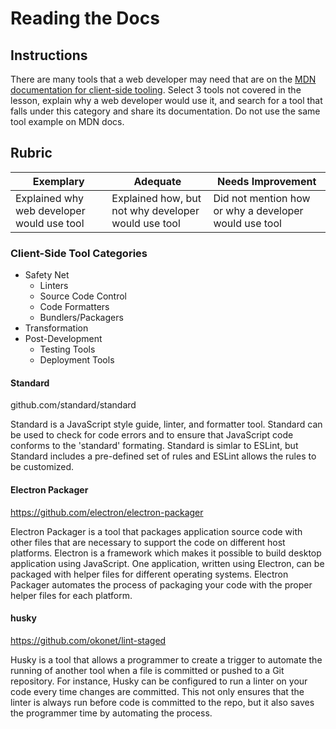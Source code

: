 # Reading the Docs

## Instructions

There are many tools that a web developer may need that are on the [MDN documentation for client-side tooling](https://developer.mozilla.org/en-US/docs/Learn/Tools_and_testing/Understanding_client-side_tools/Overview). Select 3 tools not covered in the lesson, explain why a web developer would use it, and search for a tool that falls under this category and share its documentation. Do not use the same tool example on MDN docs.

## Rubric

Exemplary | Adequate | Needs Improvement
--- | --- | -- |
|Explained why web developer would use tool| Explained how, but not why developer would use tool| Did not mention how or why a developer would use tool  |

### Client-Side Tool Categories
- Safety Net
  - Linters
  - Source Code Control
  - Code Formatters
  - Bundlers/Packagers
- Transformation
- Post-Development
  - Testing Tools
  - Deployment Tools

#### Standard
github.com/standard/standard

Standard is a JavaScript style guide, linter, and formatter tool. Standard can be used to check for code errors and to ensure that JavaScript code conforms to the 'standard' formating. Standard is simlar to ESLint, but Standard includes a pre-defined set of rules and ESLint allows the rules to be customized. 

#### Electron Packager
https://github.com/electron/electron-packager

Electron Packager is a tool that packages application source code with other files that are necessary to support the code on different host platforms. Electron is a framework which makes it possible to build desktop application using JavaScript. One application, written using Electron, can be packaged with helper files for different operating systems. Electron Packager automates the process of packaging your code with the proper helper files for each platform.

#### husky
https://github.com/okonet/lint-staged

Husky is a tool that allows a programmer to create a trigger to automate the running of another tool when a file is committed or pushed to a Git repository. For instance, Husky can be configured to run a linter on your code every time changes are committed. This not only ensures that the linter is always run before code is committed to the repo, but it also saves the programmer time by automating the process.


